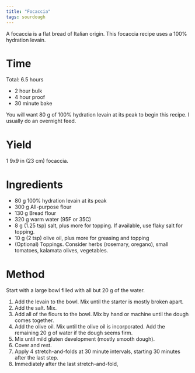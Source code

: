 ```yaml
---
title: "Focaccia"
tags: sourdough
---
```


A focaccia is a flat bread of Italian origin. This focaccia recipe uses a 100% hydration levain.

# Time
Total: 6.5 hours
- 2 hour bulk
- 4 hour proof
- 30 minute bake

You will want 80 g of 100% hydration levain at its peak to begin this recipe. I usually do an overnight feed.

# Yield
1 9x9 in (23 cm) focaccia.

# Ingredients
- 80 g 100% hydration levain at its peak
- 300 g All-purpose flour
- 130 g Bread flour
- 320 g warm water (95F or 35C)
- 8 g (1.25 tsp) salt, plus more for topping. If available, use flaky salt for topping.
- 10 g (2 tsp) olive oil, plus more for greasing and topping
- (Optional) Toppings. Consider herbs (rosemary, oregano), small tomatoes, kalamata olives, vegetables.

# Method
Start with a large bowl filled with all but 20 g of the water.
1. Add the levain to the bowl. Mix until the starter is mostly broken apart.
2. Add the salt. Mix.
3. Add all of the flours to the bowl. Mix by hand or machine until the dough comes together. 
4. Add the olive oil. Mix until the olive oil is incorporated. Add the remaining 20 g of water if the dough seems firm.
5. Mix until mild gluten development (mostly smooth dough).
6. Cover and rest.
7. Apply 4 stretch-and-folds at 30 minute intervals, starting 30 minutes after the last step.
8. Immediately after the last stretch-and-fold, 
